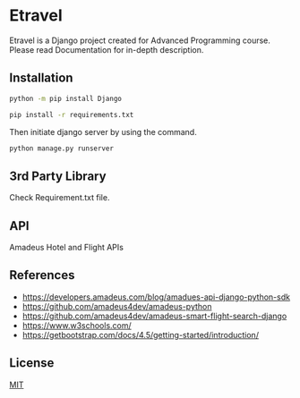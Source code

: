 # Etravel
Etravel is a Django project created for Advanced Programming course. Please read Documentation for in-depth description.

## Installation

```bash
python -m pip install Django
```

```bash
pip install -r requirements.txt
```

Then initiate django server by using the command.


```bash
python manage.py runserver
```

## 3rd Party Library

Check Requirement.txt file.


## API

Amadeus Hotel and Flight APIs


## References

* https://developers.amadeus.com/blog/amadues-api-django-python-sdk
* https://github.com/amadeus4dev/amadeus-python 
* https://github.com/amadeus4dev/amadeus-smart-flight-search-django
* https://www.w3schools.com/
* https://getbootstrap.com/docs/4.5/getting-started/introduction/




## License
[MIT](https://choosealicense.com/licenses/mit/)
